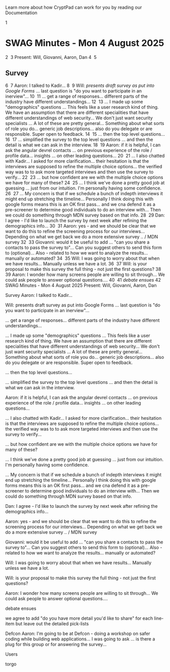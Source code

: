 
Learn more about how CryptPad can work for you by reading our Documentation


1
# SWAG Minutes - Mon 4 August 2025
2
​
3
Present: Will, Giovanni, Aaron, Dan
4
​
5
## Survey
6
​
7
Aaron: I talked to Kadir... 
8
​
9
Will: *presents draft survey as put into Google Forms* ... last question is "do you want to participate in an inerview"...
10
​
11
... get a range of responses... different parts of the industry have different understandings... 
12
​
13
... I made up some "demographics" questions ... This feels like a user research kind of thing.  We have an assumption that there are different specialities that have different understandings of web security... We don't just want security specialists ... A lot of these are pretty general... Something about what sorts of role you do... generic job descriptions... also do you delegate or are responsible. Super open to feedback.
14
​
15
... then the top level questions... 
16
​
17
... simplified the survey to the top level questions ... and then the detail is what we can ask in the interview. 
18
​
19
Aaron: if it is helpful, I can ask the angular devrel contacts ... on previous experience of the role / profile data... insights ... on other leading questions... 
20
​
21
... I also chatted with Kadir... I asked for more clarification... their hesitation is that the interviews are supposed to refine the multiple choice options... the verified way was to to ask more targeted interviews and then use the survey to verify...
22
​
23
... but how confident are we with the multiple choice options we have for many of these?
24
​
25
... I think we've done a pretty good job at guessing ... just from our intuition. I'm personally having some confidence.  
26
​
27
... My concern is that if we schedule a bunch of indepth interviews it might end up stretching the timeline... Personally I think doing this with google forms means this is an OK first pass... and we cna defend it as a pre-screener to determine good individuals to do an interview with... Then we could do something through MDN survey based on that info.
28
​
29
Dan: I agree - I'd like to launch the survey by next week after refining the demographics info...
30
​
31
Aaron: yes - and we should be clear that we want to do this to refine the screening process for our interviews... Depending on what we get back we do a more extensive survey .. / MDN survey
32
​
33
Giovanni: would it be useful to add ... "can you share a contacts to pass the survey to"...  Can you suggest others to send this form to (optional)... Also - related to how we want to analyze the results... manually or automated?
34
​
35
Will: I was going to worry about that when we have results...  Manually unless we have a lot.
36
​
37
Will: is your proposal to make this survey the full thing - not just the first questions?
38
​
39
Aaron: I wonder how many screens people are willing to sit through... We could ask people to answer optional questions.... 
40
​
41
*debate ensues*
42
​
SWAG Minutes - Mon 4 August 2025
Present: Will, Giovanni, Aaron, Dan

Survey
Aaron: I talked to Kadir...

Will: presents draft survey as put into Google Forms ... last question is "do you want to participate in an inerview"...

... get a range of responses... different parts of the industry have different understandings...

... I made up some "demographics" questions ... This feels like a user research kind of thing. We have an assumption that there are different specialities that have different understandings of web security... We don't just want security specialists ... A lot of these are pretty general... Something about what sorts of role you do... generic job descriptions... also do you delegate or are responsible. Super open to feedback.

... then the top level questions...

... simplified the survey to the top level questions ... and then the detail is what we can ask in the interview.

Aaron: if it is helpful, I can ask the angular devrel contacts ... on previous experience of the role / profile data... insights ... on other leading questions...

... I also chatted with Kadir... I asked for more clarification... their hesitation is that the interviews are supposed to refine the multiple choice options... the verified way was to to ask more targeted interviews and then use the survey to verify...

... but how confident are we with the multiple choice options we have for many of these?

... I think we've done a pretty good job at guessing ... just from our intuition. I'm personally having some confidence.

... My concern is that if we schedule a bunch of indepth interviews it might end up stretching the timeline... Personally I think doing this with google forms means this is an OK first pass... and we cna defend it as a pre-screener to determine good individuals to do an interview with... Then we could do something through MDN survey based on that info.

Dan: I agree - I'd like to launch the survey by next week after refining the demographics info...

Aaron: yes - and we should be clear that we want to do this to refine the screening process for our interviews... Depending on what we get back we do a more extensive survey .. / MDN survey

Giovanni: would it be useful to add ... "can you share a contacts to pass the survey to"... Can you suggest others to send this form to (optional)... Also - related to how we want to analyze the results... manually or automated?

Will: I was going to worry about that when we have results... Manually unless we have a lot.

Will: is your proposal to make this survey the full thing - not just the first questions?

Aaron: I wonder how many screens people are willing to sit through... We could ask people to answer optional questions....

debate ensues

we agree to add "do you have more detail you'd like to share" for each line-item but leave out the detailed pick-lists

Defcon
Aaron: I'm going to be at Defcon - doing a workshop on safer coding while building web applications... I was going to ask ... is there a plug for this group or for answering the survey...

Users

torgo
